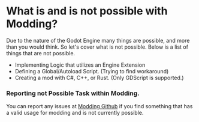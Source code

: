# What is and is not possible with Modding?
Due to the nature of the Godot Engine many things are possible, and more than you would think. So let's cover what is not possible. Below is a list of things that are not possible.

-  Implementing Logic that utilizes an Engine Extension
-  Defining a Global/Autoload Script. (Trying to find workaround)
- Creating a mod with C#, C++, or Rust. (Only GDScript is supported.)

### Reporting not Possible Task within Modding.
You can report any issues at [Modding Github](https://github.com/chip003/starground-modding) if you find something that has a valid usage for modding and is not currently possible.

